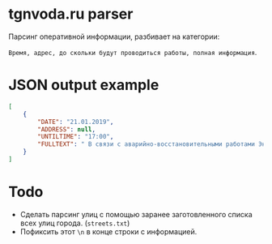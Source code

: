 # tgnvoda.ru parser
Парсинг оперативной информации, разбивает на категории: 

`Время, адрес, до скольки будут проводиться работы, полная информация`.

# JSON output example
```json
[
    {
        "DATE": "21.01.2019",
        "ADDRESS": null,
        "UNTILTIME": "17:00",
        "FULLTEXT": " В связи с аварийно-восстановительными работами Энергетическая 77 ,водоснабжение района города ограниченного улицами Фрунзе-Шевченко-Ломакина-Инструментальная-Спортивная-Транспортная-Кузнечная-Б.Проспект -Октябрьская-пер.Смирновский будет осуществляться пониженным давлением до 17-00 ч. \n"
    }
]
```

# Todo

* Сделать парсинг улиц с помощью заранее заготовленного списка всех улиц города. (`streets.txt`)
* Пофиксить этот `\n` в конце строки с информацией.